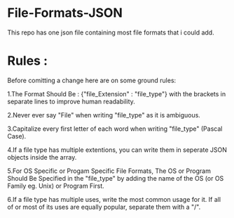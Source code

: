 # File-Formats-JSON
This repo has one json file containing most file formats that i could add.

# Rules :
Before comitting a change here are on some ground rules:

1.The Format Should Be : {"file_Extension" : "file_type"} with the brackets in separate lines to improve human readability.

2.Never ever say "File" when writing "file_type" as it is ambiguous. 

3.Capitalize every first letter of each word when writing "file_type" (Pascal Case).

4.If a file type has multiple extentions, you can write them in seperate JSON objects inside the array.

5.For OS Specific or Progam Specific File Formats, 
The OS or Program Should Be Specified in the "file_type" by adding the name of the OS (or OS Family eg. Unix) or Program First. 

6.If a file type has multiple uses, write the most common usage for it. If all of or most of its uses are equally popular, separate them with a "/".